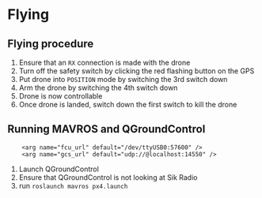 # Flying

## Flying procedure

1. Ensure that an `RX` connection is made with the drone
2. Turn off the safety switch by clicking the red flashing button on the GPS
3. Put drone into `POSITION` mode by switching the 3rd switch down
4. Arm the drone by switching the 4th switch down
5. Drone is now controllable
6. Once drone is landed, switch down the first switch to kill the drone

## Running MAVROS and QGroundControl

```
	<arg name="fcu_url" default="/dev/ttyUSB0:57600" />
	<arg name="gcs_url" default="udp://@localhost:14550" />
```


1. Launch QGroundControl
2. Ensure that QGroundControl is not looking at Sik Radio
3. run `roslaunch mavros px4.launch`